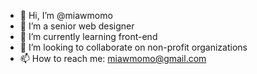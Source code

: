 - 👋 Hi, I’m @miawmomo
- 👀 I’m a senior web designer
- 🌱 I’m currently learning front-end
- 💞️ I’m looking to collaborate on non-profit organizations
- 📫 How to reach me: miawmomo@gmail.com


